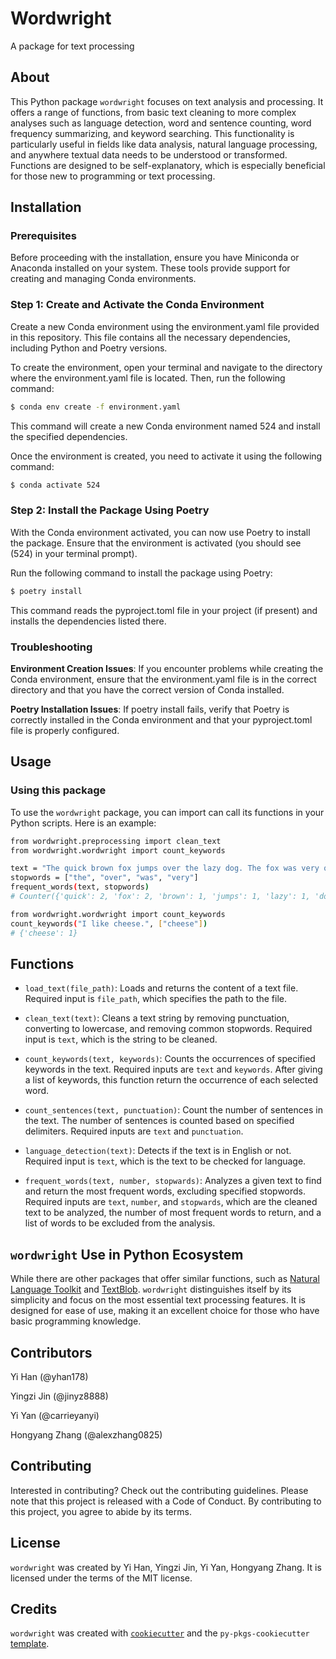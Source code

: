 # Wordwright

A package for text processing

## About

This Python package `wordwright` focuses on text analysis and processing. It offers a range of functions, from basic text cleaning to more complex analyses such as language detection, word and sentence counting, word frequency summarizing, and keyword searching. This functionality is particularly useful in fields like data analysis, natural language processing, and anywhere textual data needs to be understood or transformed. Functions are designed to be self-explanatory, which is especially beneficial for those new to programming or text processing.

## Installation

### Prerequisites

Before proceeding with the installation, ensure you have Miniconda or Anaconda installed on your system. These tools provide support for creating and managing Conda environments.

### Step 1: Create and Activate the Conda Environment

Create a new Conda environment using the environment.yaml file provided in this repository. This file contains all the necessary dependencies, including Python and Poetry versions.

To create the environment, open your terminal and navigate to the directory where the environment.yaml file is located. Then, run the following command:

``` bash
$ conda env create -f environment.yaml
```

This command will create a new Conda environment named 524 and install the specified dependencies.

Once the environment is created, you need to activate it using the following command:

``` bash
$ conda activate 524
```

### Step 2: Install the Package Using Poetry

With the Conda environment activated, you can now use Poetry to install the package. Ensure that the environment is activated (you should see (524) in your terminal prompt).

Run the following command to install the package using Poetry:

``` bash
$ poetry install
```

This command reads the pyproject.toml file in your project (if present) and installs the dependencies listed there.

### Troubleshooting

**Environment Creation Issues**: If you encounter problems while creating the Conda environment, ensure that the environment.yaml file is in the correct directory and that you have the correct version of Conda installed.

**Poetry Installation Issues**: If poetry install fails, verify that Poetry is correctly installed in the Conda environment and that your pyproject.toml file is properly configured.

## Usage

### Using this package

To use the `wordwright` package, you can import can call its functions in your Python scripts. 
Here is an example:

``` bash
from wordwright.preprocessing import clean_text
from wordwright.wordwright import count_keywords

text = "The quick brown fox jumps over the lazy dog. The fox was very quick."
stopwords = ["the", "over", "was", "very"]
frequent_words(text, stopwords)
# Counter({'quick': 2, 'fox': 2, 'brown': 1, 'jumps': 1, 'lazy': 1, 'dog': 1})

from wordwright.wordwright import count_keywords
count_keywords("I like cheese.", ["cheese"])
# {'cheese': 1}
```

## Functions

-   `load_text(file_path)`: Loads and returns the content of a text file. Required input is `file_path`, which specifies the path to the file.

-   `clean_text(text)`: Cleans a text string by removing punctuation, converting to lowercase, and removing common stopwords. Required input is `text`, which is the string to be cleaned.

-   `count_keywords(text, keywords)`: Counts the occurrences of specified keywords in the text. Required inputs are `text` and `keywords`. After giving a list of keywords, this function return the occurrence of each selected word.

-   `count_sentences(text, punctuation)`: Count the number of sentences in the text. The number of sentences is counted based on specified delimiters. Required inputs are `text` and `punctuation`.

-   `language_detection(text)`: Detects if the text is in English or not. Required input is `text`, which is the text to be checked for language.

-   `frequent_words(text, number, stopwards)`: Analyzes a given text to find and return the most frequent words, excluding specified stopwords. Required inputs are `text`, `number`, and `stopwards`, which are the cleaned text to be analyzed, the number of most frequent words to return, and a list of words to be excluded from the analysis.

## `wordwright` Use in Python Ecosystem

While there are other packages that offer similar functions, such as [Natural Language Toolkit](https://www.nltk.org/) and [TextBlob](https://textblob.readthedocs.io/en/dev/). `wordwright` distinguishes itself by its simplicity and focus on the most essential text processing features. It is designed for ease of use, making it an excellent choice for those who have basic programming knowledge.

## Contributors

Yi Han (@yhan178)

Yingzi Jin (@jinyz8888)

Yi Yan (@carrieyanyi)

Hongyang Zhang (@alexzhang0825)

## Contributing

Interested in contributing? Check out the contributing guidelines. Please note that this project is released with a Code of Conduct. By contributing to this project, you agree to abide by its terms.

## License

`wordwright` was created by Yi Han, Yingzi Jin, Yi Yan, Hongyang Zhang. It is licensed under the terms of the MIT license.

## Credits

`wordwright` was created with [`cookiecutter`](https://cookiecutter.readthedocs.io/en/latest/) and the `py-pkgs-cookiecutter` [template](https://github.com/py-pkgs/py-pkgs-cookiecutter).
